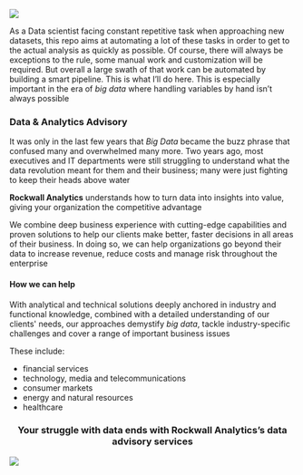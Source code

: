 ![](https://media.giphy.com/media/3oKIPEqDGUULpEU0aQ/giphy.gif)

As a Data scientist facing constant repetitive task when approaching new datasets, this repo aims at automating a lot of these tasks in order to get to the actual analysis as quickly as possible. Of course, there will always be exceptions to the rule, some manual work and customization will be required. But overall a large swath of that work can be automated by building a smart pipeline. This is what I’ll do here. This is especially important in the era of *big data* where handling variables by hand isn’t always possible

### Data & Analytics Advisory

It was only in the last few years that *Big Data* became the buzz phrase that confused many and overwhelmed many more. Two years ago, most executives and IT departments were still struggling to understand what the data revolution meant for them and their business; many were just fighting to keep their heads above water

**Rockwall Analytics** understands how to turn data into insights into value, giving your organization the competitive advantage

We combine deep business experience with cutting-edge capabilities and proven solutions to help our clients make better, faster decisions in all areas of their business. In doing so, we can help organizations go beyond their data to increase revenue, reduce costs and manage risk throughout the enterprise 

#### How we can help

With analytical and technical solutions deeply anchored in industry and functional knowledge, combined with a detailed understanding of our clients' needs, our approaches demystify *big data*, tackle industry-specific challenges and cover a range of important business issues

These include:

+ financial services
+ technology, media and telecommunications
+ consumer markets
+ energy and natural resources
+ healthcare


<center> <h3>Your struggle with data ends with Rockwall Analytics’s data advisory services</h3> </center>

![](https://drive.google.com/uc?id=1BntxC33ble8rJ1OCOt6Hhqkk6cnJBUk8)
